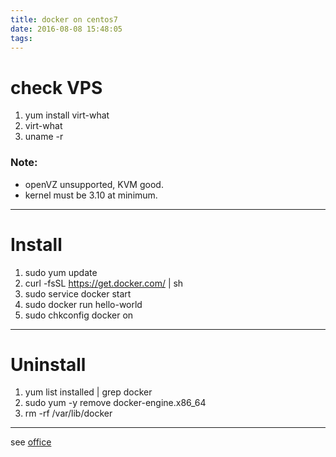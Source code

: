 ```yaml
---
title: docker on centos7
date: 2016-08-08 15:48:05
tags:
---
```


# check VPS
1. yum install virt-what
2. virt-what
3. uname -r


### Note:
- openVZ unsupported, KVM good.
- kernel must be 3.10 at minimum.

---

# Install
1. sudo yum update
2. curl -fsSL https://get.docker.com/ | sh
3. sudo service docker start
4. sudo docker run hello-world
5. sudo chkconfig docker on

---

# Uninstall
1. yum list installed | grep docker
2. sudo yum -y remove docker-engine.x86_64
3. rm -rf /var/lib/docker

---

see [office](https://docs.docker.com/engine/installation/linux/centos/)
